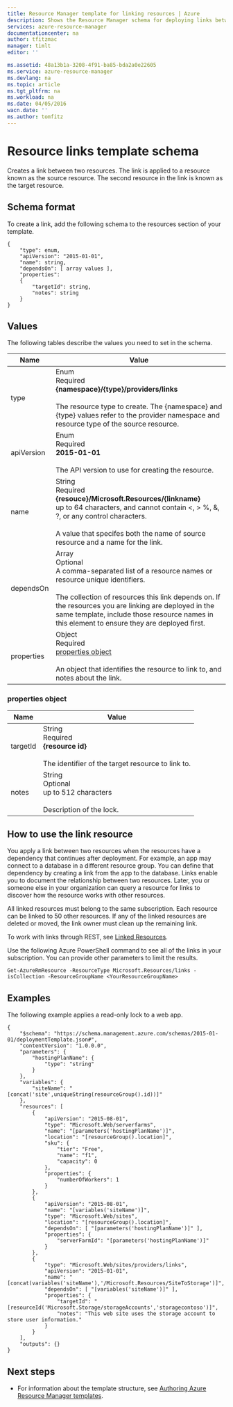 ```yaml
---
title: Resource Manager template for linking resources | Azure
description: Shows the Resource Manager schema for deploying links between related resources through a template.
services: azure-resource-manager
documentationcenter: na
author: tfitzmac
manager: timlt
editor: ''

ms.assetid: 48a13b1a-3208-4f91-ba85-bda2a0e22605
ms.service: azure-resource-manager
ms.devlang: na
ms.topic: article
ms.tgt_pltfrm: na
ms.workload: na
ms.date: 04/05/2016
wacn.date: ''
ms.author: tomfitz
---
```


# Resource links template schema
Creates a link between two resources. The link is applied to a resource known as the source resource. The second resource in the link is known as the target resource.

## Schema format
To create a link, add the following schema to the resources section of your template.

```
{
    "type": enum,
    "apiVersion": "2015-01-01",
    "name": string,
    "dependsOn": [ array values ],
    "properties":
    {
        "targetId": string,
        "notes": string
    }
}
```

## Values
The following tables describe the values you need to set in the schema.

| Name | Value |
| --- | --- |
| type |Enum<br />Required<br />**{namespace}/{type}/providers/links**<br /><br />The resource type to create. The {namespace} and {type} values refer to the provider namespace and resource type of the source resource. |
| apiVersion |Enum<br />Required<br />**2015-01-01**<br /><br />The API version to use for creating the resource. |
| name |String<br />Required<br />**{resouce}/Microsoft.Resources/{linkname}**<br /> up to 64 characters, and cannot contain <, > %, &, ?, or any control characters.<br /><br />A value that specifes both the name of source resource and a name for the link. |
| dependsOn |Array<br />Optional<br />A comma-separated list of a resource names or resource unique identifiers.<br /><br />The collection of resources this link depends on. If the resources you are linking are deployed in the same template, include those resource names in this element to ensure they are deployed first. |
| properties |Object<br />Required<br />[properties object](#properties)<br /><br />An object that identifies the resource to link to, and notes about the link. |

### <a id="properties"></a> properties object
| Name | Value |
| --- | --- |
| targetId |String<br />Required<br />**{resource id}**<br /><br />The identifier of the target resource to link to. |
| notes |String<br />Optional<br />up to 512 characters<br /><br />Description of the lock. |

## How to use the link resource
You apply a link between two resources when the resources have a dependency that continues after deployment. For example, an app may connect to a 
database in a different resource group. You can define that dependency by creating a link from the app to the database. Links enable you to document the 
relationship between two resources. Later, you or someone else in your organization can query a resource for links to discover how the resource works 
with other resources.

All linked resources must belong to the same subscription. Each resource can be linked to 50 other resources. If any of the linked resources are deleted or moved, the link owner must clean up the remaining link.

To work with links through REST, see [Linked Resources](https://msdn.microsoft.com/zh-cn/library/azure/mt238499.aspx).

Use the following Azure PowerShell command to see all of the links in your subscription. You can provide other parameters to limit the results.

```
Get-AzureRmResource -ResourceType Microsoft.Resources/links -isCollection -ResourceGroupName <YourResourceGroupName>
```

## Examples
The following example applies a read-only lock to a web app.

```
{
    "$schema": "https://schema.management.azure.com/schemas/2015-01-01/deploymentTemplate.json#",
    "contentVersion": "1.0.0.0",
    "parameters": {
        "hostingPlanName": {
            "type": "string"
        }
    },
    "variables": {
        "siteName": "[concat('site',uniqueString(resourceGroup().id))]"
    },
    "resources": [
        {
            "apiVersion": "2015-08-01",
            "type": "Microsoft.Web/serverfarms",
            "name": "[parameters('hostingPlanName')]",
            "location": "[resourceGroup().location]",
            "sku": {
                "tier": "Free",
                "name": "f1",
                "capacity": 0
            },
            "properties": {
                "numberOfWorkers": 1
            }
        },
        {
            "apiVersion": "2015-08-01",
            "name": "[variables('siteName')]",
            "type": "Microsoft.Web/sites",
            "location": "[resourceGroup().location]",
            "dependsOn": [ "[parameters('hostingPlanName')]" ],
            "properties": {
                "serverFarmId": "[parameters('hostingPlanName')]"
            }
        },
        {
            "type": "Microsoft.Web/sites/providers/links",
            "apiVersion": "2015-01-01",
            "name": "[concat(variables('siteName'),'/Microsoft.Resources/SiteToStorage')]",
            "dependsOn": [ "[variables('siteName')]" ],
            "properties": {
                "targetId": "[resourceId('Microsoft.Storage/storageAccounts','storagecontoso')]",
                "notes": "This web site uses the storage account to store user information."
            }
        }
    ],
    "outputs": {}
}
```

## Next steps
* For information about the template structure, see [Authoring Azure Resource Manager templates](./resource-group-authoring-templates.md).
